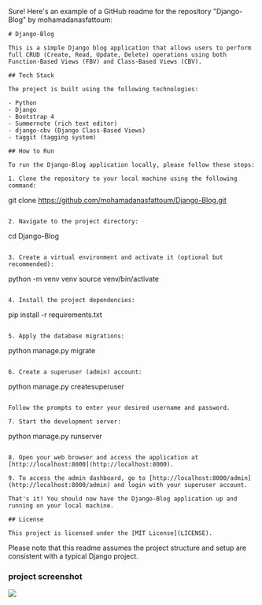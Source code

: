 Sure! Here's an example of a GitHub readme for the repository "Django-Blog" by mohamadanasfattoum:

```
# Django-Blog

This is a simple Django blog application that allows users to perform full CRUD (Create, Read, Update, Delete) operations using both Function-Based Views (FBV) and Class-Based Views (CBV).

## Tech Stack

The project is built using the following technologies:

- Python
- Django
- Bootstrap 4
- Summernote (rich text editor)
- django-cbv (Django Class-Based Views)
- taggit (tagging system)

## How to Run

To run the Django-Blog application locally, please follow these steps:

1. Clone the repository to your local machine using the following command:

   ```
   git clone https://github.com/mohamadanasfattoum/Django-Blog.git
   ```

2. Navigate to the project directory:

   ````
   cd Django-Blog
   ```

3. Create a virtual environment and activate it (optional but recommended):

   ````
   python -m venv venv
   source venv/bin/activate
   ```

4. Install the project dependencies:

   ````
   pip install -r requirements.txt
   ```

5. Apply the database migrations:

   ````
   python manage.py migrate
   ```

6. Create a superuser (admin) account:

   ````
   python manage.py createsuperuser
   ```

   Follow the prompts to enter your desired username and password.

7. Start the development server:

   ````
   python manage.py runserver
   ```

8. Open your web browser and access the application at [http://localhost:8000](http://localhost:8000).

9. To access the admin dashboard, go to [http://localhost:8000/admin](http://localhost:8000/admin) and login with your superuser account.

That's it! You should now have the Django-Blog application up and running on your local machine.

## License

This project is licensed under the [MIT License](LICENSE).
```

Please note that this readme assumes the project structure and setup are consistent with a typical Django project.
### project screenshot
![](https://github.com/mohamadanasfattoum/Django-Smart/blob/main/screenshot/screenshot.png)
